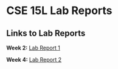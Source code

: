 # CSE 15L Lab Reports
## Links to Lab Reports

**Week 2:**
[Lab Report 1](lab-report-1-week-2.html)

**Week 4:**
[Lab Report 2](lab-report-2-week-4.html)
